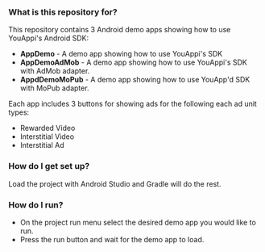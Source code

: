 ### What is this repository for? ###

This repository contains 3 Android demo apps showing how to use YouAppi's Android SDK:

* **AppDemo** - A demo app showing how to use YouAppi's SDK
* **AppDemoAdMob** - A demo app showing how to use YouAppi's SDK with AdMob adapter.
* **AppdDemoMoPub** - A demo app showing how to use YouApp'd SDK with MoPub adapter.

Each app includes 3 buttons for showing ads for the following each ad unit types:

* Rewarded Video
* Interstitial Video
* Interstitial Ad

### How do I get set up? ###

Load the project with Android Studio and Gradle will do the rest.

### How do I run? ###

* On the project run menu select the desired demo app you would like to run.
* Press the run button and wait for the demo app to load.
